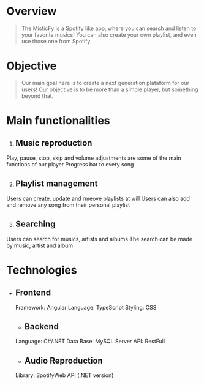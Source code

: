 # Overview

> The MisticFy is a Spotify like app, where you can search and listen to your favorite musics! You can also create your
  own playlist, and even use those one from Spotify

# Objective

> Our main goal here is to create a next generation plataform for our users! Our objective is to be more than a simple
  player, but something beyond that.


# Main functionalities

  1. ## Music reproduction
   Play, pause, stop, skip and volume adjustments are some of the main functions of our player
   Progress bar to every song

  2. ## Playlist management
  Users can create, update and rmeove playlists at will
  Users can also add and remove any song from their personal playlist

  3. ## Searching
  Users can search for musics, artists and albums
  The search can be made by music, artist and album

# Technologies

  * ## Frontend
    Framework: Angular
    Language: TypeScript
    Styling: CSS
    

    * ## Backend
    Language: C#/.NET
    Data Base: MySQL Server
    API: RestFull

    * ## Audio Reproduction
    Library: SpotifyWeb API (.NET version)
